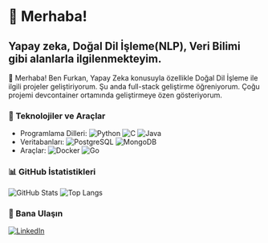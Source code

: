 # 👋 Merhaba! 
## Yapay zeka, Doğal Dil İşleme(NLP), Veri Bilimi gibi alanlarla ilgilenmekteyim.

👋 Merhaba! Ben Furkan, Yapay Zeka konusuyla özellikle Doğal Dil İşleme ile ilgili projeler geliştiriyorum. Şu anda full-stack geliştirme öğreniyorum. Çoğu projemi devcontainer ortamında geliştirmeye özen gösteriyorum. 

### 🔧 Teknolojiler ve Araçlar
- Programlama Dilleri: ![Python](https://img.shields.io/badge/-Python-333333?style=flat&logo=python) ![C](https://img.shields.io/badge/-C-333333?style=flat&logo=c) ![Java](https://img.shields.io/badge/-Java-333333?style=flat&logo=java&logoColor=white)
- Veritabanları: ![PostgreSQL](https://img.shields.io/badge/-PostgreSQL-333333?style=flat&logo=postgresql) ![MongoDB](https://img.shields.io/badge/-MongoDB-333333?style=flat&logo=mongodb)
- Araçlar: ![Docker](https://img.shields.io/badge/-Docker-333333?style=flat&logo=docker) ![Go](https://img.shields.io/badge/-Go-333333?style=flat&logo=go)

### 📊 GitHub İstatistikleri
![GitHub Stats](https://github-readme-stats.vercel.app/api?username=HyperPixelv1&show_icons=true&theme=radical)
![Top Langs](https://github-readme-stats.vercel.app/api/top-langs/?username=HyperPixelv1&layout=compact&theme=radical)

### 💬 Bana Ulaşın
[![LinkedIn](https://img.shields.io/badge/-LinkedIn-0077B5?style=flat&logo=linkedin&logoColor=white)](https://tr.linkedin.com/in/furkan-ya%C4%9F%C4%B1z-kur%C5%9Funlu-153b8a251)
